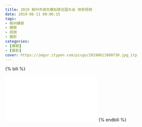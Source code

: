 ```yaml
---
title: 2019 柳州市渊文模拟联合国大会 快剪视频
date: 2019-06-11 00:06:15
tags:
- 柳州模联
- 模联
- 视频
- 摄影
categories: 
- [模联]
- [摄影]
cover: https://imgur.itypen.com/picgo/20190611000730.jpg_itp
---
```


{% bili %}
 <iframe src="//player.bilibili.com/player.html?aid=55111783&cid=96535132&page=2" scrolling="no" border="0" frameborder="no" framespacing="0" allowfullscreen="true"></iframe>
{% endbili %}